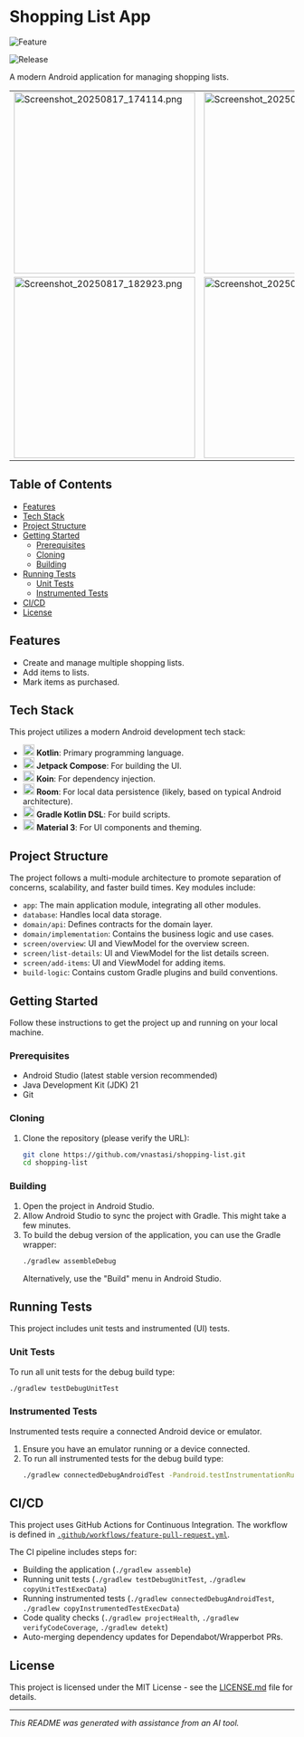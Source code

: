 # Shopping List App

![Feature](https://github.com/vnastasi/shopping-list/actions/workflows/feature-pull-request.yml/badge.svg)

![Release](https://github.com/vnastasi/shopping-list/actions/workflows/create-release.yml/badge.svg)



A modern Android application for managing shopping lists.

<table>
  <tr>
    <td><img src="docs/images/Screenshot_20250817_174114.png" alt="Screenshot_20250817_174114.png" width="320" /></td>
    <td><img src="docs/images/Screenshot_20250817_174204.png" alt="Screenshot_20250817_174204.png" width="320" /></td>
    <td><img src="docs/images/Screenshot_20250817_174619.png" alt="Screenshot_20250817_174619.png" width="320" /></td>
  </tr>
  <tr>
    <td><img src="docs/images/Screenshot_20250817_182923.png" alt="Screenshot_20250817_182923.png" width="320" /></td>
    <td><img src="docs/images/Screenshot_20250817_174632.png" alt="Screenshot_20250817_174632.png" width="320" /></td>
    <td><img src="docs/images/Screenshot_20250817_174653.png" alt="Screenshot_20250817_174653.png" width="320" /></td>
  </tr>
</table>

## Table of Contents

- [Features](#features)
- [Tech Stack](#tech-stack)
- [Project Structure](#project-structure)
- [Getting Started](#getting-started)
  - [Prerequisites](#prerequisites)
  - [Cloning](#cloning)
  - [Building](#building)
- [Running Tests](#running-tests)
  - [Unit Tests](#unit-tests)
  - [Instrumented Tests](#instrumented-tests)
- [CI/CD](#cicd)
- [License](#license)

## Features

- Create and manage multiple shopping lists.
- Add items to lists.
- Mark items as purchased.

## Tech Stack

This project utilizes a modern Android development tech stack:

- <img src="https://cdn.simpleicons.org/kotlin" width="20" height="20" alt="Kotlin logo" /> **Kotlin**: Primary programming language.
- <img src="https://cdn.simpleicons.org/jetpackcompose" width="20" height="20" alt="Jetpack Compose logo" /> **Jetpack Compose**: For building the UI.
- <img src="https://insert-koin.io/img/koin_new_logo.png" width="20" height="20" alt="Koin logo" /> **Koin**: For dependency injection.
- <img src="https://cdn.simpleicons.org/android" width="20" height="20" alt="Android logo (for Room)" /> **Room**: For local data persistence (likely, based on typical Android architecture).
- <img src="https://cdn.simpleicons.org/gradle" width="20" height="20" alt="Gradle logo" /> **Gradle Kotlin DSL**: For build scripts.
- <img src="https://cdn.simpleicons.org/materialdesign" width="20" height="20" alt="Material Design logo" /> **Material 3**: For UI components and theming.
<!-- TODO: Add or remove technologies as per the project's actual stack. -->

## Project Structure

The project follows a multi-module architecture to promote separation of concerns, scalability, and faster build times. Key modules include:

- `app`: The main application module, integrating all other modules.
- `database`: Handles local data storage.
- `domain/api`: Defines contracts for the domain layer.
- `domain/implementation`: Contains the business logic and use cases.
- `screen/overview`: UI and ViewModel for the overview screen.
- `screen/list-details`: UI and ViewModel for the list details screen.
- `screen/add-items`: UI and ViewModel for adding items.
- `build-logic`: Contains custom Gradle plugins and build conventions.

## Getting Started

Follow these instructions to get the project up and running on your local machine.

### Prerequisites

- Android Studio (latest stable version recommended)
- Java Development Kit (JDK) 21
- Git

### Cloning

1.  Clone the repository (please verify the URL):
    ```bash
    git clone https://github.com/vnastasi/shopping-list.git
    cd shopping-list
    ```

### Building

1.  Open the project in Android Studio.
2.  Allow Android Studio to sync the project with Gradle. This might take a few minutes.
3.  To build the debug version of the application, you can use the Gradle wrapper:
    ```bash
    ./gradlew assembleDebug
    ```
    Alternatively, use the "Build" menu in Android Studio.

## Running Tests

This project includes unit tests and instrumented (UI) tests.

### Unit Tests

To run all unit tests for the debug build type:

```bash
./gradlew testDebugUnitTest
```

### Instrumented Tests

Instrumented tests require a connected Android device or emulator.

1.  Ensure you have an emulator running or a device connected.
2.  To run all instrumented tests for the debug build type:
    ```bash
    ./gradlew connectedDebugAndroidTest -Pandroid.testInstrumentationRunnerArguments.class=md.vnastasi.shoppinglist.suite.AllSuite
    ```

## CI/CD

This project uses GitHub Actions for Continuous Integration. The workflow is defined in [`.github/workflows/feature-pull-request.yml`](./.github/workflows/feature-pull-request.yml).

The CI pipeline includes steps for:
- Building the application (`./gradlew assemble`)
- Running unit tests (`./gradlew testDebugUnitTest`, `./gradlew copyUnitTestExecData`)
- Running instrumented tests (`./gradlew connectedDebugAndroidTest`, `./gradlew copyInstrumentedTestExecData`)
- Code quality checks (`./gradlew projectHealth`, `./gradlew verifyCodeCoverage`, `./gradlew detekt`)
- Auto-merging dependency updates for Dependabot/Wrapperbot PRs.


## License

This project is licensed under the MIT License - see the [LICENSE.md](LICENSE.md) file for details.

---
*This README was generated with assistance from an AI tool.*
